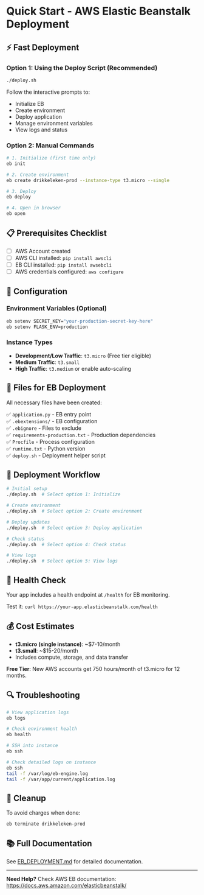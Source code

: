 # Quick Start - AWS Elastic Beanstalk Deployment

## ⚡ Fast Deployment

### Option 1: Using the Deploy Script (Recommended)
```bash
./deploy.sh
```
Follow the interactive prompts to:
- Initialize EB
- Create environment
- Deploy application
- Manage environment variables
- View logs and status

### Option 2: Manual Commands

```bash
# 1. Initialize (first time only)
eb init

# 2. Create environment
eb create drikkeleken-prod --instance-type t3.micro --single

# 3. Deploy
eb deploy

# 4. Open in browser
eb open
```

## 📋 Prerequisites Checklist

- [ ] AWS Account created
- [ ] AWS CLI installed: `pip install awscli`
- [ ] EB CLI installed: `pip install awsebcli`
- [ ] AWS credentials configured: `aws configure`

## 🔧 Configuration

### Environment Variables (Optional)
```bash
eb setenv SECRET_KEY="your-production-secret-key-here"
eb setenv FLASK_ENV=production
```

### Instance Types
- **Development/Low Traffic**: `t3.micro` (Free tier eligible)
- **Medium Traffic**: `t3.small`
- **High Traffic**: `t3.medium` or enable auto-scaling

## 📁 Files for EB Deployment

All necessary files have been created:

✅ `application.py` - EB entry point  
✅ `.ebextensions/` - EB configuration  
✅ `.ebignore` - Files to exclude  
✅ `requirements-production.txt` - Production dependencies  
✅ `Procfile` - Process configuration  
✅ `runtime.txt` - Python version  
✅ `deploy.sh` - Deployment helper script  

## 🚀 Deployment Workflow

```bash
# Initial setup
./deploy.sh  # Select option 1: Initialize

# Create environment
./deploy.sh  # Select option 2: Create environment

# Deploy updates
./deploy.sh  # Select option 3: Deploy application

# Check status
./deploy.sh  # Select option 4: Check status

# View logs
./deploy.sh  # Select option 5: View logs
```

## 🏥 Health Check

Your app includes a health endpoint at `/health` for EB monitoring.

Test it: `curl https://your-app.elasticbeanstalk.com/health`

## 💰 Cost Estimates

- **t3.micro (single instance)**: ~$7-10/month
- **t3.small**: ~$15-20/month
- Includes compute, storage, and data transfer

**Free Tier**: New AWS accounts get 750 hours/month of t3.micro for 12 months.

## 🔍 Troubleshooting

```bash
# View application logs
eb logs

# Check environment health
eb health

# SSH into instance
eb ssh

# Check detailed logs on instance
eb ssh
tail -f /var/log/eb-engine.log
tail -f /var/app/current/application.log
```

## 🛑 Cleanup

To avoid charges when done:
```bash
eb terminate drikkeleken-prod
```

## 📚 Full Documentation

See [EB_DEPLOYMENT.md](./EB_DEPLOYMENT.md) for detailed documentation.

---

**Need Help?** Check AWS EB documentation: https://docs.aws.amazon.com/elasticbeanstalk/


